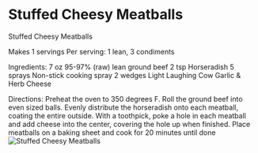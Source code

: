 # Stuffed Cheesy Meatballs

Stuffed Cheesy Meatballs

Makes 1 servings
Per serving: 1 lean, 3 condiments

Ingredients:
7 oz 95-97% (raw) lean ground beef
2 tsp Horseradish
5 sprays Non-stick cooking spray
2 wedges Light Laughing Cow
Garlic & Herb Cheese

Directions:
Preheat the oven to 350 degrees F.
Roll the ground beef into even sized balls.
Evenly distribute the horseradish onto each meatball, coating the entire outside.
With a toothpick, poke a hole in each meatball and add cheese into the center, covering the hole up when finished.
Place meatballs on a baking sheet and cook for 20 minutes until done
![Stuffed Cheesy Meatballs](/images/Stuffed%20Cheesy%20Meatballs.png)


